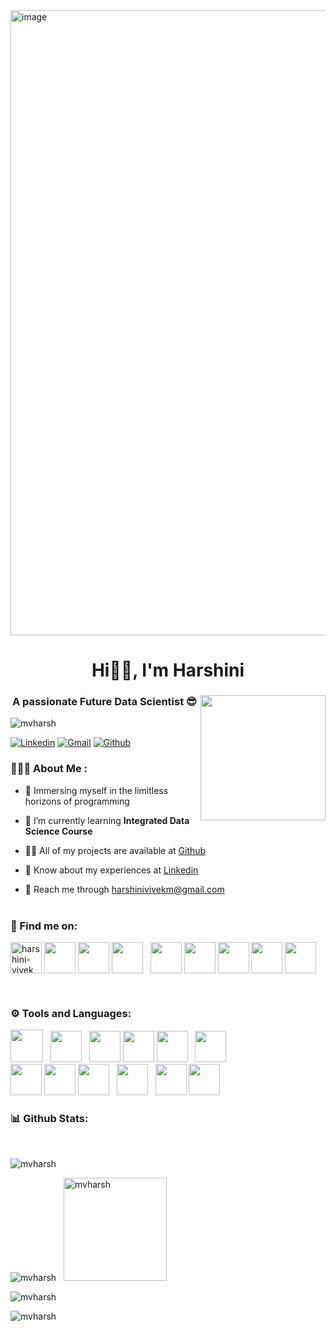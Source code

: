 
<img width="1000" alt="image" src="https://github.com/mvharsh/mvharsh/assets/111365320/40910d79-b670-42f0-97f1-1a6e4134cbd5">

<h1 align="center">Hi👋🏻, I'm Harshini</h1>

<h3 align="center">A passionate Future Data Scientist 😎<img align="right" src = "https://mir-s3-cdn-cf.behance.net/project_modules/disp/601014116770475.6068beff4640a.gif" max-width="200" height="200"></h3>

<p align="left"> <img src="https://komarev.com/ghpvc/?username=mvharsh&label=Profile%20views&color=f81894&style=flat" alt="mvharsh" /> </p>
  
[![Linkedin](https://img.shields.io/badge/-LinkedIn-blue?style=flat&logo=Linkedin&logoColor=white)](https://www.linkedin.com/in/harshini-vivek/)
[![Gmail](https://img.shields.io/badge/-Gmail-c14438?style=flat&logo=Gmail&logoColor=white)](mailto:harshinivivekm@gmail.com)
[![Github](https://img.shields.io/github/followers/mvharsh?label=Follow&style=social)](https://github.com/mvharsh)
<!--[![Website Badge](https://img.shields.io/badge/-Website-c14438?style=flat&logo=Google-Chrome&logoColor=white&link=https://pytopia.ai)](https://pytopia.ai)-->

<h3 align="left">👩🏻‍💻 About Me :</h3>

-  🔭 Immersing myself in the limitless horizons of programming

- 🌱 I’m currently learning **Integrated Data Science Course**

- 👨‍💻 All of my projects are available at [Github](https://github.com/mvharsh)

- 📄 Know about my experiences at [Linkedin](https://www.linkedin.com/in/harshini-vivek/)

- 📩 Reach me through harshinivivekm@gmail.com
<br></br>


<h3 align="left">🔎 Find me on:</h3>
<p>
<a href="https://linkedin.com/in/harshini-vivek/" target="blank"><img align="center" src="https://cdn-icons-png.flaticon.com/128/3536/3536505.png" alt="harshini-vivek" height="50" width="50" /></a> 
<a href="https://www.sololearn.com/profile/24069672" target="blank"><img align="center" src="https://blob.sololearn.com/avatars/sololearn.png" height="50" width="50" /></a>
<a href="https://github.com/mvharsh/" target="blank"><img align="center" src="https://cdn-icons-png.flaticon.com/128/3291/3291695.png" height="50" width="50" /></a>
<a href="https://www.hackerrank.com/harshinivivekm?hr_r=1" target="blank"><img align="center" src="https://upload.wikimedia.org/wikipedia/commons/thumb/4/40/HackerRank_Icon-1000px.png/800px-HackerRank_Icon-1000px.png" height="50" width="50" /></a> &nbsp;
<a href="https://www.hackerearth.com/@harshini441" target="blank"><img align="center" src="https://static-fastly.hackerearth.com/static/hackerearth/images/logo/HE_identity.png" height="50" width="50" /></a> 
<a href="https://leetcode.com/harshiniv/" target="blank"><img align="center" src="https://user-images.githubusercontent.com/63964149/152531278-5e01909d-0c2e-412a-8acc-4a06863c244d.png" height="50" width="50" /></a>
<a href="https://stackoverflow.com/users/22051833/harshini" target="blank"><img align="center" src="https://upload.wikimedia.org/wikipedia/commons/thumb/e/ef/Stack_Overflow_icon.svg/768px-Stack_Overflow_icon.svg.png" height="50" width="50" /></a>
<a href="https://medium.com/@harshinivivekm" target="blank"><img align="center" src="https://cdn-icons-png.flaticon.com/512/5968/5968906.png" height="50" width="50" /></a>
<a href="https://www.coursera.org/user/0f29e12c5b141a955f0c08a8b7398f3b" target="blank"><img align="center" src="https://d3njjcbhbojbot.cloudfront.net/api/utilities/v1/imageproxy/https://coursera.s3.amazonaws.com/media/coursera-rebrand-logo-square.png?auto=format%2Ccompress&dpr=1" height="50" width="50" /></a>
</p>
<br/> 


<h3 align="left">⚙️ Tools and Languages:</h3>
<p> 
<img height=52 src="https://cdn.worldvectorlogo.com/logos/c-1.svg"/> &nbsp;
<img height=50 src="https://cdn.worldvectorlogo.com/logos/c.svg"/> &nbsp;
<img height=50 src="https://cdn.jsdelivr.net/gh/devicons/devicon/icons/python/python-original.svg"/>
<img height=50 src="https://cdn.jsdelivr.net/gh/devicons/devicon/icons/java/java-original.svg"/>
<img height=50 src="https://img.icons8.com/color/96/000000/sql.png"/> &nbsp; 
<img height=50 src="https://cdn.worldvectorlogo.com/logos/xampp.svg"/> &nbsp; <br/>
<img height=50 src="https://cdn.jsdelivr.net/gh/devicons/devicon/icons/html5/html5-original.svg" />
<img height=50 src="https://cdn.jsdelivr.net/gh/devicons/devicon/icons/css3/css3-original.svg" /> 
<img height=50 src="https://cdn4.iconfinder.com/data/icons/iconsimple-logotypes/512/github-1024.png"/> &nbsp;
<img height=50 src="https://cdn.worldvectorlogo.com/logos/office-2.svg"/> &nbsp;
<img height=50 src="https://cdn.jsdelivr.net/gh/devicons/devicon/icons/canva/canva-original.svg"/> 
<img height=50 src="https://cdn.worldvectorlogo.com/logos/oracle-1.svg"/> </p> 

<h3 align="left">📊 Github Stats:</h3> <br/>
<!-- <p align="left"> <a href="https://github.com/ryo-ma/github-profile-trophy"><img src="https://github-profile-trophy.vercel.app/?username=mvharsh" alt="mvharsh" /></a> </p> -->
<p><img src="https://github-profile-trophy.vercel.app/?username=mvharsh&row=1&column=4&rank=SECRET,SSS,SS,S,AAA,AA,A,B,C&no-bg=true" alt="mvharsh" /></p> 
<p><img src="https://github-readme-stats.vercel.app/api/top-langs?username=mvharsh&show_icons=true&locale=en&layout=compact&no-bg=true&theme=transparent" alt="mvharsh" /> &nbsp; <img src="https://github-readme-stats.vercel.app/api?username=mvharsh&show_icons=true&no-bg=true&theme=transparent" alt="mvharsh" max-width="175" height="165" /></p>
<p><img src="https://github-readme-streak-stats.herokuapp.com/?user=mvharsh&no-bg=true&theme=transparent" alt="mvharsh" /></p>

<p><img src="http://github-profile-summary-cards.vercel.app/api/cards/profile-details?username=mvharsh&theme=transparent" alt="mvharsh" /></p>








